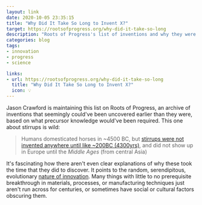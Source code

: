 ```yaml
---
layout: link
date: 2020-10-05 23:35:15
title: "Why Did It Take So Long to Invent X?"
target: https://rootsofprogress.org/why-did-it-take-so-long
description: "Roots of Progress's list of inventions and why they were discovered when they were."
categories: blog
tags:
- innovation
- progress
- science

links:
- url: https://rootsofprogress.org/why-did-it-take-so-long
  title: "Why Did It Take So Long to Invent X?"
  icon: 💡
---
```


Jason Crawford is maintaining this list on Roots of Progress, an archive of inventions that seemingly could've been uncovered earlier than they were, based on what precursor knowledge would've been required. This one about stirrups is wild:

> Humans domesticated horses in ~4500 BC, but [stirrups were not invented anywhere until like ~200BC (4300yrs)](https://twitter.com/atroyn/status/1313249270472925185), and did not show up in Europe until the _Middle Ages_ (from central Asia)

It's fascinating how there aren't even clear explanations of why these took the time that they did to discover. It points to the random, serendipitous, evolutionary [nature of innovation](/post/progress-is-not-automatic/ "Progress is Not Automatic"). Many things with little to no prerequisite breakthrough in materials, processes, or manufacturing techniques just aren't run across for centuries, or sometimes have social or cultural factors obscuring them. 

